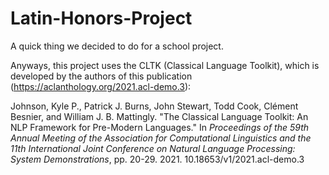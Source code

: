 # Latin-Honors-Project

A quick thing we decided to do for a school project. 

Anyways, this project uses the CLTK (Classical Language Toolkit), which is developed by the authors of this publication (https://aclanthology.org/2021.acl-demo.3):

   Johnson, Kyle P., Patrick J. Burns, John Stewart, Todd Cook, Clément Besnier, and William J. B.  Mattingly. "The Classical Language Toolkit: An NLP Framework for Pre-Modern Languages." In *Proceedings of the 59th Annual Meeting of the Association for Computational Linguistics and the 11th International Joint Conference on Natural Language Processing: System Demonstrations*, pp. 20-29. 2021. 10.18653/v1/2021.acl-demo.3
